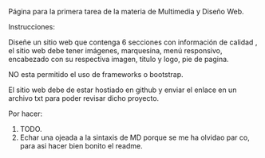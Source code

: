 Página para la primera tarea de la materia de Multimedia y Diseño Web.

Instrucciones:

Diseñe un sitio web que contenga 6 secciones con información de calidad , el sitio web debe tener imágenes, marquesina, menú responsivo, encabezado con su respectiva imagen, titulo y logo, pie de pagina.

NO esta permitido el uso de frameworks o bootstrap.

El sitio web debe de estar hostiado en github y enviar el enlace en un archivo txt para poder revisar dicho proyecto.

Por hacer:
1. TODO.
2. Echar una ojeada a la sintaxis de MD porque se me ha olvidao par co, para asi hacer bien bonito el readme.
